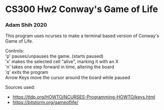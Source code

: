 # CS300 Hw2 Conway's Game of Life
### Adam Shih 2020

This program uses ncurses to make a terminal based version of
Conway's Game of Life. 

Controls:  
'p' pauses/unpauses the game. (starts paused)  
'x' makes the selected cell "alive", marking it with an X  
'n' takes one step forward in time, altering the board  
'q' exits the program  
Arrow Keys move the cursor around the board while paused  

Sources used:
* https://tldp.org/HOWTO/NCURSES-Programming-HOWTO/keys.html
* https://bitstorm.org/gameoflife/
